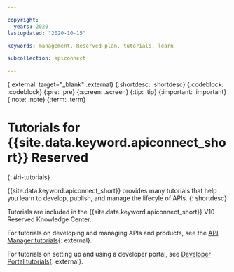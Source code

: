 ```yaml
---

copyright:
  years: 2020
lastupdated: "2020-10-15"

keywords: management, Reserved plan, tutorials, learn

subcollection: apiconnect

---
```


{:external: target="_blank" .external} 
{:shortdesc: .shortdesc}
{:codeblock: .codeblock}
{:pre: .pre}
{:screen: .screen}
{:tip: .tip}
{:important: .important}
{:note: .note} 
{:term: .term}

# Tutorials for {{site.data.keyword.apiconnect_short}} Reserved
{: #ri-tutorials}

{{site.data.keyword.apiconnect_short}} provides many tutorials that help you learn to develop, publish, and manage the lifecyle of APIs.
{: shortdesc}

Tutorials are included in the {{site.data.keyword.apiconnect_short}} V10 Reserved Knowledge Center.

For tutorials on developing and managing APIs and products, see the [API Manager tutorials](https://www.ibm.com/support/knowledgecenter/SSMNED_v10cloud/com.ibm.apic.apionprem.doc/tapim_management_tutorials.html){: external}.

For tutorials on setting up and using a developer portal, see [Developer Portal tutorials](https://www.ibm.com/support/knowledgecenter/SSMNED_v10cloud/com.ibm.apic.devportal.doc/tutorials_devportal_home.html){: external}.
  
